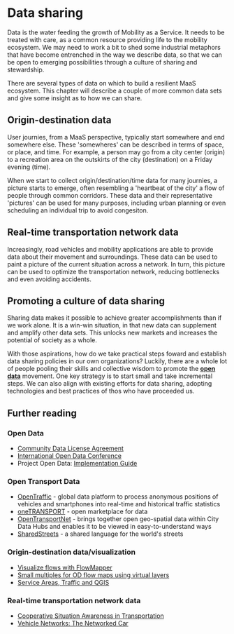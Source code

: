 # Data sharing

Data is the water feeding the growth of Mobility as a Service. It needs to be treated with care, as a common resource providing life to the mobility ecosystem. We may need to work a bit to shed some industrial metaphors that have become entrenched in the way we describe data, so that we can be open to emerging possibilities through a culture of sharing and stewardship.

There are several types of data on which to build a resilient MaaS ecosystem. This chapter will describe a couple of more common data sets and give some insight as to how we can share.

## Origin-destination data

User journies, from a MaaS perspective, typically start somewhere and end somewhere else. These 'somewheres' can be described in terms of space, or place, and time. For example, a person may go from a city center \(origin\) to a recreation area on the outskirts of the city \(destination\) on a Friday evening \(time\).

When we start to collect origin/destination/time data for many journies, a picture starts to emerge, often resembling a 'heartbeat of the city' a flow of people through common corridors. These data and their representative 'pictures' can be used for many purposes, including urban planning or even scheduling an individual trip to avoid congesiton.

## Real-time transportation network data

Increasingly, road vehicles and mobility applications are able to provide data about their movement and surroundings. These data can be used to paint a picture of the current situation across a network. In turn, this picture can be used to optimize the transportation network, reducing bottlenecks and even avoiding accidents.

## Promoting a culture of data sharing

Sharing data makes it possible to achieve greater accomplishments than if we work alone. It is a win-win situation, in that new data can supplement and amplify other data sets. This unlocks new markets and increases the potential of society as a whole.

With those aspirations, how do we take practical steps foward and establish data sharing policies in our own organizations? Luckily, there are a whole lot of people pooling their skills and collective wisdom to promote the [**open data**](https://en.wikipedia.org/wiki/Open_data) movement. One key strategy is to start small and take incremental steps. We can also align with existing efforts for data sharing, adopting technologies and best practices of thos who have proceeded us.

## Further reading

### Open Data

* [Community Data License Agreement](https://cdla.io/)
* [International Open Data Conference](https://www.opendatacon.org/)
* Project Open Data: [Implementation Guide](https://project-open-data.cio.gov/implementation-guide/)

### Open Transport Data

* [OpenTraffic](http://opentraffic.io/) - global data platform to process anonymous positions of vehicles and smartphones into real-time and historical traffic statistics
* [oneTRANSPORT](https://onetransport.io/) - open marketplace for data
* [OpenTransportNet](http://project.opentransportnet.eu) - brings together open geo-spatial data within City Data Hubs and enables it to be viewed in easy-to-understand ways
* [SharedStreets](http://sharedstreets.io/) - a shared language for the world's streets

### Origin-destination data/visualization

* [Visualize flows with FlowMapper](http://www.qgis.nl/2014/10/27/stromen-weergeven-met-flowmapper/)
* [Small multiples for OD flow maps using virtual layers](https://anitagraser.com/2017/01/17/small-multiples-for-od-flow-maps-using-virtual-layers/)
* [Service Areas, Traffic and QGIS](http://www.digital-geography.com/service-areas-traffic-and-qgis/)

### Real-time transportation network data

* [Cooperative Situation Awareness in Transportation](http://elib.dlr.de/65151/1/Dissertation_MatthiasRoeckl.pdf)
* [Vehicle Networks: The Networked Car](https://www.sti-innsbruck.at/sites/default/files/courses/fileadmin/documents/vn-ws0809/01-vn-intro.pdf)



